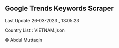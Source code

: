 

## Google Trends Keywords Scraper 
 
Last Update 26-03-2023 , 13:05:23

Country List :
VIETNAM.json



© Abdul Muttaqin 
